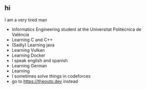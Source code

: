 ## hi

I am a very tired man

- Informatics Engineering student at the Universitat Politècnica de València
- Learning C and C++
- (Sadly) Learning java
- Learning Vulkan
- Learning Docker
- I speak english and spanish
- Learning German
- Learning
- I sometimes solve things in codeforces
- go to https://theouto.dev instead
